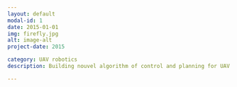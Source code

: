 ```yaml
---
layout: default
modal-id: 1
date: 2015-01-01
img: firefly.jpg
alt: image-alt
project-date: 2015

category: UAV robotics
description: Building nouvel algorithm of control and planning for UAV robotics in cluttered and dynamic environment, which are used in rescue situation

---
```

